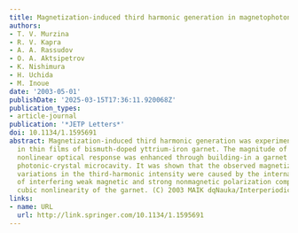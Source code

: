 ```yaml
---
title: Magnetization-induced third harmonic generation in magnetophotonic microcavities
authors:
- T. V. Murzina
- R. V. Kapra
- A. A. Rassudov
- O. A. Aktsipetrov
- K. Nishimura
- H. Uchida
- M. Inoue
date: '2003-05-01'
publishDate: '2025-03-15T17:36:11.920068Z'
publication_types:
- article-journal
publication: '*JETP Letters*'
doi: 10.1134/1.1595691
abstract: Magnetization-induced third harmonic generation was experimentally observed
  in thin films of bismuth-doped yttrium-iron garnet. The magnitude of magnetization-induced
  nonlinear optical response was enhanced through building-in a garnet film into a
  photonic-crystal microcavity. It was shown that the observed magnetization-induced
  variations in the third-harmonic intensity were caused by the internal homodyne
  of interfering weak magnetic and strong nonmagnetic polarization components of the
  cubic nonlinearity of the garnet. (C) 2003 MAIK dqNauka/Interperiodicadq.
links:
- name: URL
  url: http://link.springer.com/10.1134/1.1595691
---
```


